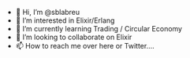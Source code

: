 - 👋 Hi, I’m @sblabreu
- 👀 I’m interested in Elixir/Erlang
- 🌱 I’m currently learning Trading / Circular Economy
- 💞️ I’m looking to collaborate on Elixir
- 📫 How to reach me over here or Twitter....

<!---
sblabreu/sblabreu is a ✨ special ✨ repository because its `README.md` (this file) appears on your GitHub profile.
You can click the Preview link to take a look at your changes.
--->
